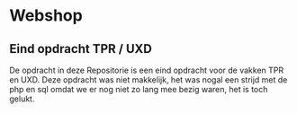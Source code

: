 # Webshop

## Eind opdracht TPR / UXD

De opdracht in deze Repositorie is een eind opdracht voor de vakken TPR en UXD.
Deze opdracht was niet makkelijk, het was nogal een strijd met de php en sql omdat we er nog niet zo lang mee bezig waren, het is toch gelukt.
